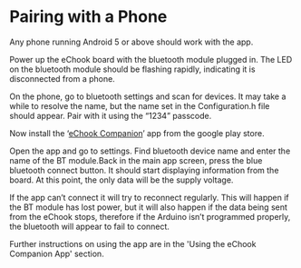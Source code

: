 # Pairing with a Phone

Any phone running Android 5 or above should work with the app.

Power up the eChook board with the bluetooth module plugged in. The LED on the bluetooth module should be flashing rapidly, indicating it is disconnected from a phone.

On the phone, go to bluetooth settings and scan for devices. It may take a while to resolve the name, but the name set in the Configuration.h file should appear. Pair with it using the “1234” passcode.

Now install the ‘[eChook Companion](https://play.google.com/store/apps/details?id=com.ben.drivenbluetooth)’ app from the google play store.

Open the app and go to settings. Find bluetooth device name and enter the name of the BT module.Back in the main app screen, press the blue bluetooth connect button. It should start displaying information from the board. At this point, the only data will be the supply voltage.

If the app can’t connect it will try to reconnect regularly. This will happen if the BT module has lost power, but it will also happen if the data being sent from the eChook stops, therefore if the Arduino isn’t programmed properly, the bluetooth will appear to fail to connect.

Further instructions on using the app are in the 'Using the eChook Companion App' section.

